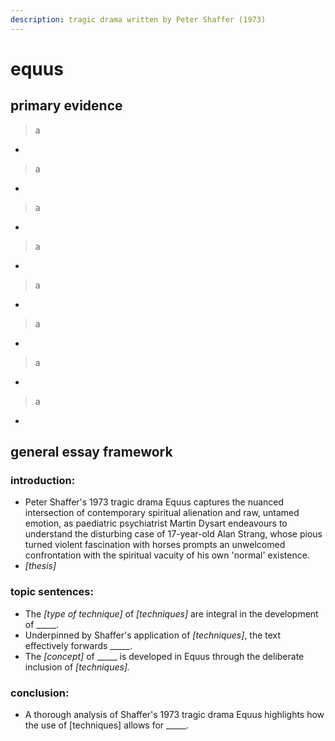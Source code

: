 ```yaml
---
description: tragic drama written by Peter Shaffer (1973)
---
```


# equus

## primary evidence

> a

*

> a

*

> a

*

> a

*

> a

*

> a

*

> a

*

> a

*

## general essay framework

### introduction:

* Peter Shaffer's 1973 tragic drama Equus captures the nuanced intersection of contemporary spiritual alienation and raw, untamed emotion, as paediatric psychiatrist Martin Dysart endeavours to understand the disturbing case of 17-year-old Alan Strang, whose pious turned violent fascination with horses prompts an unwelcomed confrontation with the spiritual vacuity of his own 'normal' existence.
* _\[thesis]_

### topic sentences:

* The _\[type of technique]_ of _\[techniques]_ are integral in the development of \_\_\_\_\_.
* Underpinned by Shaffer's application of _\[techniques]_, the text effectively forwards \_\_\_\_\_.
* The _\[concept]_ of \_\_\_\_\_  is developed in Equus through the deliberate inclusion of _\[techniques]._

### conclusion:

* A thorough analysis of Shaffer's 1973 tragic drama Equus highlights how the use of \[techniques] allows for \_\_\_\_\_.
